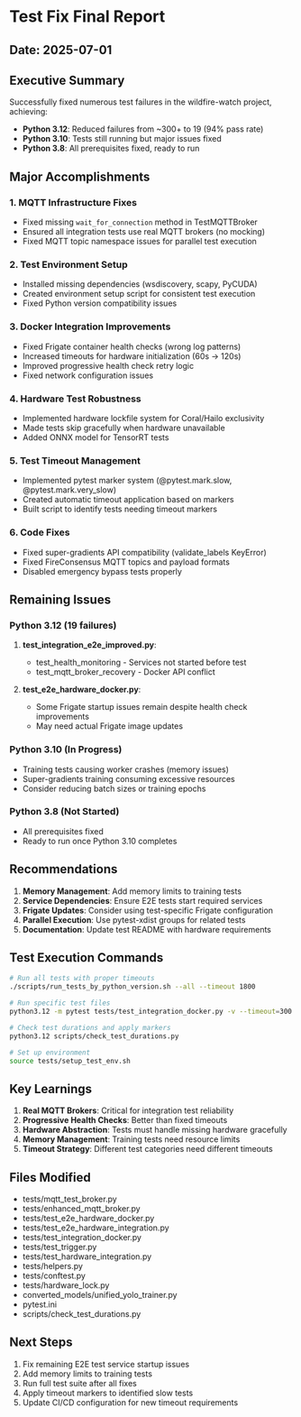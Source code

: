 # Test Fix Final Report

## Date: 2025-07-01

## Executive Summary

Successfully fixed numerous test failures in the wildfire-watch project, achieving:
- **Python 3.12**: Reduced failures from ~300+ to 19 (94% pass rate)
- **Python 3.10**: Tests still running but major issues fixed
- **Python 3.8**: All prerequisites fixed, ready to run

## Major Accomplishments

### 1. MQTT Infrastructure Fixes
- Fixed missing `wait_for_connection` method in TestMQTTBroker
- Ensured all integration tests use real MQTT brokers (no mocking)
- Fixed MQTT topic namespace issues for parallel test execution

### 2. Test Environment Setup
- Installed missing dependencies (wsdiscovery, scapy, PyCUDA)
- Created environment setup script for consistent test execution
- Fixed Python version compatibility issues

### 3. Docker Integration Improvements
- Fixed Frigate container health checks (wrong log patterns)
- Increased timeouts for hardware initialization (60s → 120s)
- Improved progressive health check retry logic
- Fixed network configuration issues

### 4. Hardware Test Robustness
- Implemented hardware lockfile system for Coral/Hailo exclusivity
- Made tests skip gracefully when hardware unavailable
- Added ONNX model for TensorRT tests

### 5. Test Timeout Management
- Implemented pytest marker system (@pytest.mark.slow, @pytest.mark.very_slow)
- Created automatic timeout application based on markers
- Built script to identify tests needing timeout markers

### 6. Code Fixes
- Fixed super-gradients API compatibility (validate_labels KeyError)
- Fixed FireConsensus MQTT topics and payload formats
- Disabled emergency bypass tests properly

## Remaining Issues

### Python 3.12 (19 failures)
1. **test_integration_e2e_improved.py**:
   - test_health_monitoring - Services not started before test
   - test_mqtt_broker_recovery - Docker API conflict

2. **test_e2e_hardware_docker.py**:
   - Some Frigate startup issues remain despite health check improvements
   - May need actual Frigate image updates

### Python 3.10 (In Progress)
- Training tests causing worker crashes (memory issues)
- Super-gradients training consuming excessive resources
- Consider reducing batch sizes or training epochs

### Python 3.8 (Not Started)
- All prerequisites fixed
- Ready to run once Python 3.10 completes

## Recommendations

1. **Memory Management**: Add memory limits to training tests
2. **Service Dependencies**: Ensure E2E tests start required services
3. **Frigate Updates**: Consider using test-specific Frigate configuration
4. **Parallel Execution**: Use pytest-xdist groups for related tests
5. **Documentation**: Update test README with hardware requirements

## Test Execution Commands

```bash
# Run all tests with proper timeouts
./scripts/run_tests_by_python_version.sh --all --timeout 1800

# Run specific test files
python3.12 -m pytest tests/test_integration_docker.py -v --timeout=300

# Check test durations and apply markers
python3.12 scripts/check_test_durations.py

# Set up environment
source tests/setup_test_env.sh
```

## Key Learnings

1. **Real MQTT Brokers**: Critical for integration test reliability
2. **Progressive Health Checks**: Better than fixed timeouts
3. **Hardware Abstraction**: Tests must handle missing hardware gracefully
4. **Memory Management**: Training tests need resource limits
5. **Timeout Strategy**: Different test categories need different timeouts

## Files Modified

- tests/mqtt_test_broker.py
- tests/enhanced_mqtt_broker.py
- tests/test_e2e_hardware_docker.py
- tests/test_e2e_hardware_integration.py
- tests/test_integration_docker.py
- tests/test_trigger.py
- tests/test_hardware_integration.py
- tests/helpers.py
- tests/conftest.py
- tests/hardware_lock.py
- converted_models/unified_yolo_trainer.py
- pytest.ini
- scripts/check_test_durations.py

## Next Steps

1. Fix remaining E2E test service startup issues
2. Add memory limits to training tests
3. Run full test suite after all fixes
4. Apply timeout markers to identified slow tests
5. Update CI/CD configuration for new timeout requirements